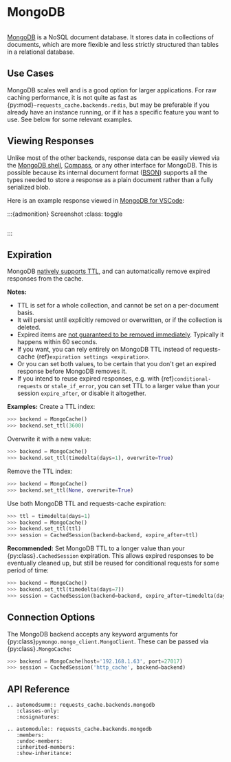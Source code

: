 # MongoDB
```{image} ../_static/mongodb.png
```

[MongoDB](https://www.mongodb.com) is a NoSQL document database. It stores data in collections
of documents, which are more flexible and less strictly structured than tables in a relational
database.

## Use Cases
MongoDB scales well and is a good option for larger applications. For raw caching performance, it is
not quite as fast as {py:mod}`~requests_cache.backends.redis`, but may be preferable if you already
have an instance running, or if it has a specific feature you want to use. See below for some
relevant examples.

## Viewing Responses
Unlike most of the other backends, response data can be easily viewed via the
[MongoDB shell](https://www.mongodb.com/docs/mongodb-shell/#mongodb-binary-bin.mongosh),
[Compass](https://www.mongodb.com/products/compass), or any other interface for MongoDB. This is
possible because its internal document format ([BSON](https://www.mongodb.com/json-and-bson))
supports all the types needed to store a response as a plain document rather than a fully serialized
blob.

Here is an example response viewed in
[MongoDB for VSCode](https://code.visualstudio.com/docs/azure/mongodb):

:::{admonition} Screenshot
:class: toggle

```{image} ../_static/mongodb_vscode.png
```
:::

## Expiration
MongoDB [natively supports TTL](https://www.mongodb.com/docs/v4.0/core/index-ttl), and can
automatically remove expired responses from the cache.

**Notes:**
- TTL is set for a whole collection, and cannot be set on a per-document basis.
- It will persist until explicitly removed or overwritten, or if the collection is deleted.
- Expired items are
  [not guaranteed to be removed immediately](https://www.mongodb.com/docs/v4.0/core/index-ttl/#timing-of-the-delete-operation).
  Typically it happens within 60 seconds.
- If you want, you can rely entirely on MongoDB TTL instead of requests-cache
  {ref}`expiration settings <expiration>`.
- Or you can set both values, to be certain that you don't get an expired response before MongoDB
  removes it.
- If you intend to reuse expired responses, e.g. with {ref}`conditional-requests` or `stale_if_error`,
  you can set TTL to a larger value than your session `expire_after`, or disable it altogether.

**Examples:**
Create a TTL index:
```python
>>> backend = MongoCache()
>>> backend.set_ttl(3600)
```

Overwrite it with a new value:
```python
>>> backend = MongoCache()
>>> backend.set_ttl(timedelta(days=1), overwrite=True)
```

Remove the TTL index:
```python
>>> backend = MongoCache()
>>> backend.set_ttl(None, overwrite=True)
```

Use both MongoDB TTL and requests-cache expiration:
```python
>>> ttl = timedelta(days=1)
>>> backend = MongoCache()
>>> backend.set_ttl(ttl)
>>> session = CachedSession(backend=backend, expire_after=ttl)
```

**Recommended:** Set MongoDB TTL to a longer value than your {py:class}`.CachedSession` expiration.
This allows expired responses to be eventually cleaned up, but still be reused for conditional
requests for some period of time:
```python
>>> backend = MongoCache()
>>> backend.set_ttl(timedelta(days=7))
>>> session = CachedSession(backend=backend, expire_after=timedelta(days=1))
```

## Connection Options
The MongoDB backend accepts any keyword arguments for {py:class}`pymongo.mongo_client.MongoClient`.
These can be passed via {py:class}`.MongoCache`:
```python
>>> backend = MongoCache(host='192.168.1.63', port=27017)
>>> session = CachedSession('http_cache', backend=backend)
```

## API Reference
```{eval-rst}
.. automodsumm:: requests_cache.backends.mongodb
   :classes-only:
   :nosignatures:

.. automodule:: requests_cache.backends.mongodb
   :members:
   :undoc-members:
   :inherited-members:
   :show-inheritance:
```

